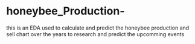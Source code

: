 # honeybee_Production-
this is an EDA used to calculate and predict the honeybee production and sell chart over the years to research and predict the upcomming events 
